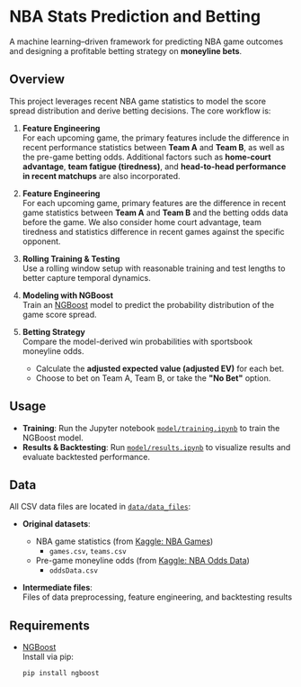 # NBA Stats Prediction and Betting

A machine learning–driven framework for predicting NBA game outcomes and designing a profitable betting strategy on **moneyline bets**.

## Overview

This project leverages recent NBA game statistics to model the score spread distribution and derive betting decisions. The core workflow is:

1. **Feature Engineering**  
   For each upcoming game, the primary features include the difference in recent performance statistics between **Team A** and **Team B**, as well as the pre-game betting odds. Additional factors such as **home-court advantage**, **team fatigue (tiredness)**, and **head-to-head performance in recent matchups** are also incorporated.

1. **Feature Engineering**  
   For each upcoming game, primary features are the difference in recent game statistics between **Team A** and **Team B** and the betting odds data before the game. We also consider home court advantage, team tiredness and statistics difference in recent games against the specific opponent. 
   
3. **Rolling Training & Testing**  
   Use a rolling window setup with reasonable training and test lengths to better capture temporal dynamics.

4. **Modeling with NGBoost**  
   Train an [NGBoost](https://stanfordmlgroup.github.io/projects/ngboost/) model to predict the probability distribution of the game score spread.

5. **Betting Strategy**  
   Compare the model-derived win probabilities with sportsbook moneyline odds.  
   - Calculate the **adjusted expected value (adjusted EV)** for each bet.  
   - Choose to bet on Team A, Team B, or take the **"No Bet"** option.

## Usage

- **Training**: Run the Jupyter notebook [`model/training.ipynb`](model/training.ipynb) to train the NGBoost model.  
- **Results & Backtesting**: Run [`model/results.ipynb`](model/results.ipynb) to visualize results and evaluate backtested performance.

## Data

All CSV data files are located in [`data/data_files`](data/data_files):

- **Original datasets**:
  - NBA game statistics (from [Kaggle: NBA Games](https://www.kaggle.com/datasets/nathanlauga/nba-games))  
    - `games.csv`, `teams.csv`
  - Pre-game moneyline odds (from [Kaggle: NBA Odds Data](https://www.kaggle.com/datasets/christophertreasure/nba-odds-data))  
    - `oddsData.csv`

- **Intermediate files**:  
  Files of data preprocessing, feature engineering, and backtesting results
## Requirements

- [NGBoost](https://github.com/stanfordmlgroup/ngboost)  
  Install via pip:  
  ```bash
  pip install ngboost
